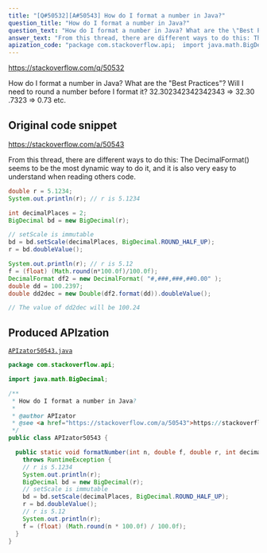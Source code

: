 ```yaml
---
title: "[Q#50532][A#50543] How do I format a number in Java?"
question_title: "How do I format a number in Java?"
question_text: "How do I format a number in Java? What are the \"Best Practices\"? Will I need to round a number before I format it? 32.302342342342343 => 32.30 .7323 => 0.73 etc."
answer_text: "From this thread, there are different ways to do this: The DecimalFormat() seems to be the most dynamic way to do it, and it is also very easy to understand when reading others code."
apization_code: "package com.stackoverflow.api;  import java.math.BigDecimal;  /**  * How do I format a number in Java?  *  * @author APIzator  * @see <a href=\"https://stackoverflow.com/a/50543\">https://stackoverflow.com/a/50543</a>  */ public class APIzator50543 {    public static void formatNumber(int n, double f, double r, int decimalPlaces)     throws RuntimeException {     // r is 5.1234     System.out.println(r);     BigDecimal bd = new BigDecimal(r);     // setScale is immutable     bd = bd.setScale(decimalPlaces, BigDecimal.ROUND_HALF_UP);     r = bd.doubleValue();     // r is 5.12     System.out.println(r);     f = (float) (Math.round(n * 100.0f) / 100.0f);   } }"
---
```


https://stackoverflow.com/q/50532

How do I format a number in Java?
What are the &quot;Best Practices&quot;?
Will I need to round a number before I format it?
32.302342342342343 =&gt; 32.30
.7323 =&gt; 0.73
etc.



## Original code snippet

https://stackoverflow.com/a/50543

From this thread, there are different ways to do this:
The DecimalFormat() seems to be the most dynamic way to do it, and it is also very easy to understand when reading others code.

```java
double r = 5.1234;
System.out.println(r); // r is 5.1234

int decimalPlaces = 2;
BigDecimal bd = new BigDecimal(r);

// setScale is immutable
bd = bd.setScale(decimalPlaces, BigDecimal.ROUND_HALF_UP);
r = bd.doubleValue();

System.out.println(r); // r is 5.12
f = (float) (Math.round(n*100.0f)/100.0f);
DecimalFormat df2 = new DecimalFormat( "#,###,###,##0.00" );
double dd = 100.2397;
double dd2dec = new Double(df2.format(dd)).doubleValue();

// The value of dd2dec will be 100.24
```

## Produced APIzation

[`APIzator50543.java`](https://github.com/pasqualesalza/apization-temp-data/raw/master/apizations/java/APIzator50543.java)

```java
package com.stackoverflow.api;

import java.math.BigDecimal;

/**
 * How do I format a number in Java?
 *
 * @author APIzator
 * @see <a href="https://stackoverflow.com/a/50543">https://stackoverflow.com/a/50543</a>
 */
public class APIzator50543 {

  public static void formatNumber(int n, double f, double r, int decimalPlaces)
    throws RuntimeException {
    // r is 5.1234
    System.out.println(r);
    BigDecimal bd = new BigDecimal(r);
    // setScale is immutable
    bd = bd.setScale(decimalPlaces, BigDecimal.ROUND_HALF_UP);
    r = bd.doubleValue();
    // r is 5.12
    System.out.println(r);
    f = (float) (Math.round(n * 100.0f) / 100.0f);
  }
}

```
